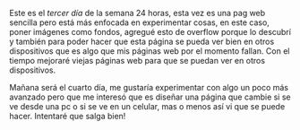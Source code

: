 Este es el *tercer día* de la semana 24 horas, esta vez es una pag web sencilla pero está más enfocada en experimentar cosas, en este caso, poner imágenes como fondos, agregué esto de overflow porque lo descubrí y también para poder
hacer que esta página se pueda ver bien en otros dispositivos que es algo que mis páginas web por el momento fallan. Con el tiempo mejoraré viejas páginas web para que se puedan ver en otros dispositivos.

Mañana será el cuarto día, me gustaría experimentar con algo un poco más avanzado pero que me interesó que es diseñar una página que cambie si se ve desde una pc o si se ve en un celular, mas o menos así vi que se puede hacer. Intentaré
que salga bien!
